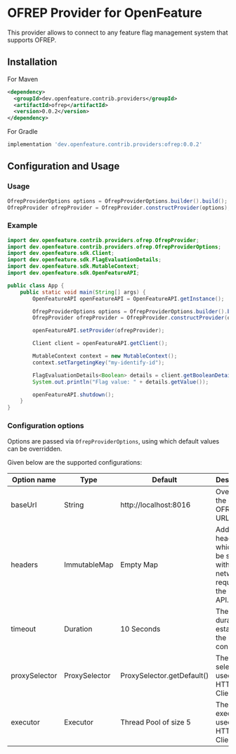 # OFREP Provider for OpenFeature

This provider allows to connect to any feature flag management system that supports OFREP.

## Installation
For Maven
<!-- x-release-please-start-version -->
```xml
<dependency>
  <groupId>dev.openfeature.contrib.providers</groupId>
  <artifactId>ofrep</artifactId>
  <version>0.0.2</version>
</dependency>
```

For Gradle
```groovy
implementation 'dev.openfeature.contrib.providers:ofrep:0.0.2'
```
<!-- x-release-please-end-version -->

## Configuration and Usage

### Usage
```java
OfrepProviderOptions options = OfrepProviderOptions.builder().build();
OfrepProvider ofrepProvider = OfrepProvider.constructProvider(options);
```
### Example
```java
import dev.openfeature.contrib.providers.ofrep.OfrepProvider;
import dev.openfeature.contrib.providers.ofrep.OfrepProviderOptions;
import dev.openfeature.sdk.Client;
import dev.openfeature.sdk.FlagEvaluationDetails;
import dev.openfeature.sdk.MutableContext;
import dev.openfeature.sdk.OpenFeatureAPI;

public class App {
    public static void main(String[] args) {
        OpenFeatureAPI openFeatureAPI = OpenFeatureAPI.getInstance();

        OfrepProviderOptions options = OfrepProviderOptions.builder().build();
        OfrepProvider ofrepProvider = OfrepProvider.constructProvider(options);

        openFeatureAPI.setProvider(ofrepProvider);

        Client client = openFeatureAPI.getClient();

        MutableContext context = new MutableContext();
        context.setTargetingKey("my-identify-id");

        FlagEvaluationDetails<Boolean> details = client.getBooleanDetails("my-boolean-flag", false, context);
        System.out.println("Flag value: " + details.getValue());

        openFeatureAPI.shutdown();
    }
}
```

### Configuration options

Options are passed via `OfrepProviderOptions`, using which default values can be overridden.

Given below are the supported configurations:


| Option name | Type    | Default   | Description
| ----------- | ------- | --------- | ---------
| baseUrl      | String  | http://localhost:8016 | Override the default OFREP API URL.
| headers      | ImmutableMap  | Empty Map | Add custom headers which will be sent with each network request to the OFREP API.
| timeout      | Duration  | 10 Seconds | The timeout duration to establishing the connection.
| proxySelector      | ProxySelector  | ProxySelector.getDefault() | The proxy selector used by HTTP Client.
| executor      | Executor  | Thread Pool of size 5 | The executor used by HTTP Client.

